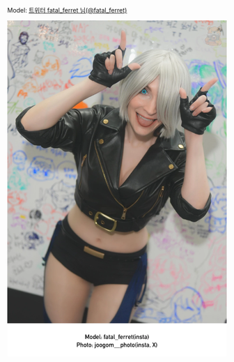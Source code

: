 ﻿---
dddd: 2024.08.17 팝콘 토
nickname: 픽셀멜로디
sns_type: x
sns_id: fatal_ferret
---

<a name="fatal_ferret"></a>
Model: <a href="https://x.com/fatal_ferret" target="_blank">트위터 fatal_ferret 님(@fatal_ferret)</a>

![DSC01017.webp](/assets/img/2024/08-17/픽셀멜로디/DSC01017.webp)